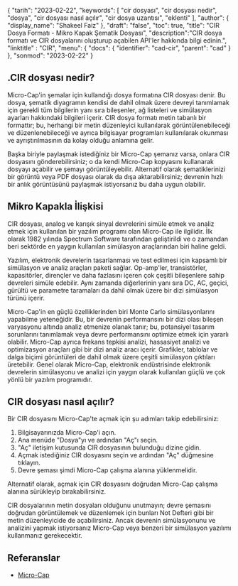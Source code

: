 {
"tarih": "2023-02-22",
  "keywords": [
"cir dosyası",
"cir dosyası nedir",
"dosya",
"cir dosyası nasıl açılır",
"cir dosya uzantısı",
"eklenti"
],
  "author": {
"display_name": "Shakeel Faiz"
},
"draft": "false",
"toc": true,
"title": "CIR Dosya Formatı - Mikro Kapak Şematik Dosyası",
  "description":"CIR dosya formatı ve CIR dosyalarını oluşturup açabilen API'ler hakkında bilgi edinin.",
"linktitle" : "CIR",
  "menu": {
    "docs": {
      "identifier": "cad-cir",
      "parent": "cad"
}
},
"sonmod": "2023-02-22"
}

## .CIR dosyası nedir?

Micro-Cap'in şemalar için kullandığı dosya formatına CIR dosyası denir. Bu dosya, şematik diyagramın kendisi de dahil olmak üzere devreyi tanımlamak için gerekli tüm bilgilerin yanı sıra bileşenler, ağ listeleri ve simülasyon ayarları hakkındaki bilgileri içerir. CIR dosya formatı metin tabanlı bir formattır; bu, herhangi bir metin düzenleyici kullanılarak görüntülenebileceği ve düzenlenebileceği ve ayrıca bilgisayar programları kullanılarak okunması ve ayrıştırılmasının da kolay olduğu anlamına gelir.

Başka biriyle paylaşmak istediğiniz bir Micro-Cap şemanız varsa, onlara CIR dosyasını gönderebilirsiniz; o da kendi Micro-Cap kopyasını kullanarak dosyayı açabilir ve şemayı görüntüleyebilir. Alternatif olarak şematiklerinizi bir görüntü veya PDF dosyası olarak da dışa aktarabilirsiniz; devrenin hızlı bir anlık görüntüsünü paylaşmak istiyorsanız bu daha uygun olabilir.

## Mikro Kapakla İlişkisi

CIR dosyası, analog ve karışık sinyal devrelerini simüle etmek ve analiz etmek için kullanılan bir yazılım programı olan Micro-Cap ile ilgilidir. İlk olarak 1982 yılında Spectrum Software tarafından geliştirildi ve o zamandan beri sektörde en yaygın kullanılan simülasyon araçlarından biri haline geldi.

Yazılım, elektronik devrelerin tasarlanması ve test edilmesi için kapsamlı bir simülasyon ve analiz araçları paketi sağlar. Op-amp'ler, transistörler, kapasitörler, dirençler ve daha fazlasını içeren çok çeşitli bileşenlere sahip devreleri simüle edebilir. Aynı zamanda diğerlerinin yanı sıra DC, AC, geçici, gürültü ve parametre taramaları da dahil olmak üzere bir dizi simülasyon türünü içerir.

Micro-Cap'in en güçlü özelliklerinden biri Monte Carlo simülasyonlarını yapabilme yeteneğidir. Bu, bir devrenin performansını bir dizi olası bileşen varyasyonu altında analiz etmenize olanak tanır; bu, potansiyel tasarım sorunlarını tanımlamak veya devre performansını optimize etmek için yararlı olabilir. Micro-Cap ayrıca frekans tepkisi analizi, hassasiyet analizi ve optimizasyon araçları gibi bir dizi analiz aracı içerir. Grafikler, tablolar ve dalga biçimi görüntüleri de dahil olmak üzere çeşitli simülasyon çıktıları üretebilir. Genel olarak Micro-Cap, elektronik endüstrisinde elektronik devrelerin simülasyonu ve analizi için yaygın olarak kullanılan güçlü ve çok yönlü bir yazılım programıdır.

## CIR dosyası nasıl açılır?

Bir CIR dosyasını Micro-Cap'te açmak için şu adımları takip edebilirsiniz:

1. Bilgisayarınızda Micro-Cap'i açın.
2. Ana menüde "Dosya"yı ve ardından "Aç"ı seçin.
3. "Aç" iletişim kutusunda CIR dosyasının bulunduğu dizine gidin.
4. Açmak istediğiniz CIR dosyasını seçin ve ardından "Aç" düğmesine tıklayın.
5. Devre şeması şimdi Micro-Cap çalışma alanına yüklenmelidir.

Alternatif olarak, açmak için CIR dosyasını doğrudan Micro-Cap çalışma alanına sürükleyip bırakabilirsiniz.

CIR dosyalarının metin dosyaları olduğunu unutmayın; devre şemasını doğrudan görüntülemek ve düzenlemek için bunları Not Defteri gibi bir metin düzenleyicide de açabilirsiniz. Ancak devrenin simülasyonunu ve analizini yapmak istiyorsanız Micro-Cap veya benzeri bir simülasyon yazılımı kullanmanız gerekecektir.

## Referanslar
* [Micro-Cap](https://en.wikipedia.org/wiki/Micro-Cap)
